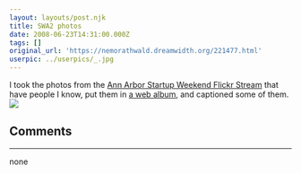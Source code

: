 ```yaml
---
layout: layouts/post.njk
title: SWA2 photos
date: 2008-06-23T14:31:00.000Z
tags: []
original_url: 'https://nemorathwald.dreamwidth.org/221477.html'
userpic: ../userpics/_.jpg
---
```

I took the photos from the [Ann Arbor Startup Weekend Flickr Stream](http://www.flickr.com/groups/822499@N22/pool/) that have people I know, put them in [a web album](http://picasaweb.google.com/matt.mattarn/AnnArborStartupWeekend2008), and captioned some of them. [![](http://lh3.ggpht.com/matt.mattarn/SF-sA8ssQ0I/AAAAAAAADEM/uoZO8OpUPu0/s400/swa2_poster.jpg)](http://picasaweb.google.com/matt.mattarn/AnnArborStartupWeekend2008/photo#5215076025811878722)

## Comments

---

none
